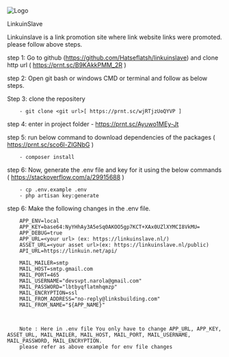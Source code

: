 
![Logo]( https://linkuin.net/public/assets/users/img/Logo.png )



LinkuinSlave 

Linkuinslave is a link promotion site where link website links were promoted.
please follow above steps.

step 1: Go to github (https://github.com/Hatseflatsh/linkuinslave) and clone http url ( https://prnt.sc/B9KAkkPMM_2R )

step 2: Open git bash or windows CMD or terminal and follow as below steps.

Step 3:  clone the repositery 

		- git clone <git url>[ https://prnt.sc/wjRTjzUoQYVP ]
step 4: enter in project folder - https://prnt.sc/Ayuwo1MEy-Jt

step 5: run below command to download dependencies of the packages ( https://prnt.sc/sco6l-ZlGNbG )

		- composer install
step 6: Now, generate the .env file and key for it using the below commands ( https://stackoverflow.com/a/29915688 )

		- cp .env.example .env
		- php artisan key:generate
step 6:  Make the following changes in the .env file.

        APP_ENV=local
        APP_KEY=base64:NyYHhAy3A5eSq0AKOO5gp7KCT+XAx0UZlXYMCI8VkMU=
        APP_DEBUG=true
        APP_URL=<your url> (ex: https://linkuinslave.nl/)
        ASSET_URL=<your asset url>(ex: https://linkuinslave.nl/public)
        API_URL=https://linkuin.net/api/

        MAIL_MAILER=smtp
        MAIL_HOST=smtp.gmail.com
        MAIL_PORT=465
        MAIL_USERNAME="devsvpt.narola@gmail.com"
        MAIL_PASSWORD="lbtbyqflatmhqmzp"
        MAIL_ENCRYPTION=ssl
        MAIL_FROM_ADDRESS="no-reply@linksbuilding.com"
        MAIL_FROM_NAME="${APP_NAME}"



		Note : Here in .env file You only have to change APP_URL, APP_KEY, ASSET_URL, MAIL_MAILER, MAIL_HOST, MAIL_PORT, MAIL_USERNAME, MAIL_PASSWORD, MAIL_ENCRYPTION. 
		please refer as above example for env file changes


